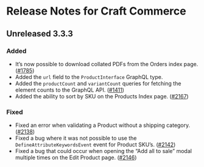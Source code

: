 # Release Notes for Craft Commerce

## Unreleased 3.3.3

### Added
- It’s now possible to download collated PDFs from the Orders index page. ([#1785](https://github.com/craftcms/commerce/issues/1785))
- Added the `url` field to the `ProductInterface` GraphQL type.
- Added the `productCount` and `variantCount` queries for fetching the element counts to the GraphQL API. ([#1411](https://github.com/craftcms/commerce/issues/1411))
- Added the ability to sort by SKU on the Products Index page. ([#2167](https://github.com/craftcms/commerce/issues/2167))

### Fixed
- Fixed an error when validating a Product without a shipping category. ([#2138](https://github.com/craftcms/commerce/issues/2138))
- Fixed a bug where it was not possible to use the `DefineAttributeKeywordsEvent` event for Product SKU’s. ([#2142](https://github.com/craftcms/commerce/issues/2142))
- Fixed a bug that could occur when opening the “Add all to sale” modal multiple times on the Edit Product page. ([#2146](https://github.com/craftcms/commerce/issues/2146))